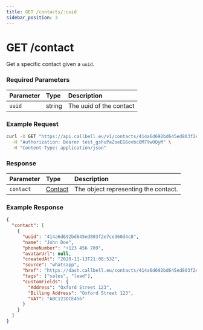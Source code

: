 ```yaml
---
title: GET /contacts/:uuid
sidebar_position: 3
---
```


# GET /contact

Get a specific contact given a `uuid`.

### Required Parameters

| Parameter | Type   | Description             |
| :-------- | :----- | :---------------------- |
| `uuid`    | string | The uuid of the contact |

### Example Request

```bash title=request.sh
curl -X GET "https://api.callbell.eu/v1/contacts/414a6d692bd645ed803f2e7ce360d4c8" \
  -H "Authorization: Bearer test_gshuPaZoeEG6ovbc8M79w0QyM" \
  -H "Content-Type: application/json"
```

### Response

| Parameter | Type                                           | Description                          |
| :-------- | :--------------------------------------------- | :----------------------------------- |
| `contact` | [Contact](/api_reference/object_types/contact) | The object representing the contact. |

### Example Response

```json title=response.json
{
  "contact": [
    {
      "uuid": "414a6d692bd645ed803f2e7ce360d4c8",
      "name": "John Doe",
      "phoneNumber": "+123 456 789",
      "avatarUrl": null,
      "createdAt": "2020-11-13T21:08:53Z",
      "source": "whatsapp",
      "href": "https://dash.callbell.eu/contacts/414a6d692bd645ed803f2e7ce360d4c8",
      "tags": ["sales", "lead"],
      "customFields": {
        "Address": "Oxford Street 123",
        "Billing Address": "Oxford Street 123",
        "VAT": "ABC123DCE456"
      }
    }
  ]
}
```

